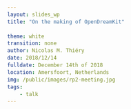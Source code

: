 ```yaml
---
layout: slides_wp
title: "On the making of OpenDreamKit"

theme: white
transition: none
author: Nicolas M. Thiéry
date: 2018/12/14
fulldate: December 14th of 2018
location: Amersfoort, Netherlands
img: /public/images/rp2-meeting.jpg
tags:
    - talk
---
```


<section data-markdown data-separator="^---\n" data-separator-vertical="^----\n">
<script type="text/template">

## Plan

1.  OpenDreamKit?

1.  The making of: brief history (from coordinator's perspective)

1.  The making of: approach

1.  To run or not to run for a EU project?

1.  Good luck and more reading

---

## OpenDreamKit (2015-2019)

<center>
  Open Digital Research Environment Toolkit<br>
  for the Advancement of Mathematics<br>
  [OpenDreamKit.org](OpenDreamKit.org)
</center>

**Work Programme**: [Horizon 2020](https://ec.europa.eu/programmes/horizon2020/), [European Research Infrastructures](https://ec.europa.eu/programmes/horizon2020/en/h2020-section/european-research-infrastructures-including-e-infrastructures)

**Call**: Virtual Research Environments

**Budget**: 7.6 M€

**Aim**: support the ecosystem of open source software for **pure maths and applications**
- Software engineering: portability, interoperability, distribution, HPC, ...
- Jupyter-based interactive environments

**Consortium**: [15 sites, 50 participants](http://opendreamkit.org/partners), ... together with the international community!

---
## The making of: for me it all started there

<center><img src="/public/images/haut2.jpg" alt="just a nice picture" width="60%"/></center>

Note:
- Since 20 years, I am doing research in algebraic combinatorics. And
  like about everybody here, computer exploration is a fundamental tool.

- I am also am a big fan of free software, both from the ethics and practical
  points of view

- From the beginning a big fan of software packages like GAP, Singular, Pari
  demonstrated that, with a few dedicated leaders, whole communities
  of researchers could get together, and share their work, and build
  the tools they need.

- I wanted the same in my community. One constraint is that we
  need a platform that integrates together tools from many different
  areas of maths. So I ended up being a happy Sage developer.

- For a long time, to keep being happy, I strived hard to not
  depend on funding so that I could focus on coding and community
  building.  But with time it became tricky.

----

## What really got me started

{% include vspace.html length="15%" %}

**A question of Bruce Westbury at [FPSAC 2013](http://fpsac.org) in Paris:**
<center>
    *Given unlimited funding, what would you do with it for Sage?*
</center>

----

## Timeline

**Before 2014:**

Basic idea: seek funding for

- A couple full time developers
- Community building

Several unlucky attempts: ANR, ...

{% include vspace.html %}

**Early 2014:** Our EU office suggests a call

** January 2015:** Proposal submitted

** May 2015:** Proposal accepted

** September 2015:** Project starts

----
## Detailed timeline

### January to August 2014

- Seek information on the H2020 Programm
- Reach the broad community
- First five page draft
- Choice of a potential call

{% include vspace.html %}

### September 2014

- Meeting with 12 potential participants
- Analyze the needs
- First list of tasks, work packages
- Reconfiguration of the consortium

----

### October 2014 to January 2015

- Writing
- Reconfiguration of work packages
- More reaching toward the broad community
- Extension of the consortium consortium
- Writing, writing, writing, ...

{% include vspace.html %}

### May 2015 to August 2015

- Acceptation, Préparation, Launch

{% include vspace.html %}

### September 2015

- Kickoff

---

## The making of: approach

### Follow my dreams

- Open source, open data, open publications, **open proposal**

- Bottom up:
    - analyze and collect the needs of our community
    - choose a call accordingly
    - find a story that binds them all

----

### Engage the community, foster collective intelligence

{% include vspace.html %}

#### Open Proposal

- Broad invitation to participate to the definition of the project
- Public writing of the project

{% include vspace.html %}

#### Develop and share the **vision** on the project

- Who are we?
- What are our aims?
- Where do we start from?
- What is our strategy?
- How does this project relate to other projects?
- Why are we the dream team for the task?

----

### Empower the participants

#### Encourage

- to jointly define the vision of the project
- to do what they think is right (they know better)

{% include vspace.html %}

#### Enable

- What's the status of the proposal?
- What remains to do?
- How can they help?

{% include vspace.html %}

#### Smile, run forward, and hope ... and be thankful

<center>[When it works video](https://www.youtube.com/watch?v=kM9zcfRtOqo)</center>

----

### Collaborative tools: a key to success

#### Scale

- 100 pages
- 20 coauthors
- 3000 e-mails; 400 on the last two days

Forget about: Word, Dropbox, ...

----

### Collaborative tools: some recommendations

#### Proposal writing

- Version control and forge: e.g. [GitHub](github.com) or [GitLab](gitlab.com)
- Automate whatever you can: tables, graphics, computation of the budget, ...
- Source files in text: for example LateX + [proposal](http://www.ctan.org/tex-archive/macros/latex/contrib/proposal) style file

{% include vspace.html %}

#### Communication

- General discussions and progress tracking: mailing list, e.g. on sympa
- Discussions on specific topics: e.g. GitHub issues
- Videoconferences: [appear.in](appear.in) / [hubl.in](hubl.in) / [framatalk.org](framatalk.org)
- Chat: gitter / slack / ...
- Live text editing and note taking: e.g. [hackmd.io](hackmd.io)

{% include vspace.html %}

<center>Train, train, train your team; learn, learn, learn</center>

----

### Getting external help

#### Delegate to a specialized company?

- They will crunch your freedom. And your money.
- Get good collaborative tools instead.

{% include vspace.html %}
{% include vspace.html %}

#### Get a few good counselors!

- Your local European Affair service
- People with previous experience running a project
- Needed as well for launching the project
- Plan for a part time admin if you can

---

## To run or not to run for a EU project?

### Costs

#### Preparation

- Three months full time for the coordinator
- A few months spread over the other participants
- 3000 € (travel + one meeting)

#### Launching

- Two months full time for the coordinator
- 1000 € (web site, travel, ...)

#### Running

- A solid fourth of my time: administration + coordination
- Plus doing the work itself: engineering + research

----

### Benefits

{% include vspace.html %}

- Means to achieve what you care about: funding, manpower

{% include vspace.html %}

- Opportunities to grow your skills, your network, your vision

{% include vspace.html %}

- An amazing human experience

{% include vspace.html length="10%" %}

- Incidentally: not bad for your career

  But: you **will** be asked to take more responsibilities

----
## To run or not to run for a EU project?

- What are the needs of your community?<br>
  Can funding actually help?

- Do you have the time and energy?

- Do you have good administrative support?

- Do you have experience coordinating people?

{% include vspace.html %}

- Do you have a dream?<br>Something you care enough about to devote a
  good chunk of your life? of your research?

{% include vspace.html %}

- Are you ready for an adventure?

---

## Good luck!

### And if it works, never forget:

- You have been very lucky

- You will be entrusted funds **by the citizen** and **for your community**

- You won't own them, but be responsible for their best use

<center><img src="{{ site.baseurl }}/public/logos/odk-elected-logo.svg" width="10%" alt="OpenDreamKit"/></center>

----

## More reading

- [On OpenDreamKit's open and collaborative proposal writing](http://opendreamkit.org/2015/01/31/open-proposal-writing/)

- The [developer's perspective](/about-developers) on OpenDreamKit

- [About OpenDreamKit](/about)
</script>
</section>
